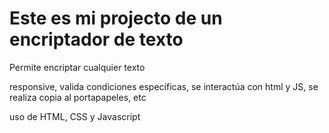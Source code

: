 <h1>Este es mi projecto de un encriptador de texto</h1>
<p>Permite encriptar cualquier texto</p>
<p>responsive, valida condiciones específicas, se interactúa con html y JS, se realiza copia al portapapeles, etc</p>
<p>uso de HTML, CSS y Javascript</p>
